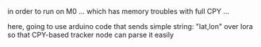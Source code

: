 in order to run on M0 ... which has memory troubles with full CPY ... 

here, going to use arduino code that sends simple string: "lat,lon" over lora
so that CPY-based tracker node can parse it easily
